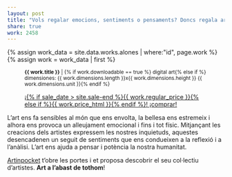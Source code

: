 ```yaml
---
layout: post
title: "Vols regalar emocions, sentiments o pensaments? Doncs regala art!" 
share: true
work: 2458
---
```


{% assign work_data = site.data.works.alones | where:"id", page.work %}
{% assign work = work_data | first %}
<figure class="text-center">
	<div class="padding-artwork-container">
		<div class="embed-container embed-container_4-3">
			<core-image sizing="cover" class="core-image-size" preload fade src="{{ work.featured_src }}"></core-image>	
		</div>
	</div>
	<figcaption>
		<p><small><strong>{{ work.title }}</strong> | {% if work.downloadable == true %} digital art{% else if %} dimensiones: {{ work.dimensions.length }}x{{ work.dimensions.height }} {{ work.dimensions.unit }}{% endif %}</small></p>
		<p><a href="{{ work.permalink }}" class="btn btn-primary btn-lg">¡{% if sale_date > site.sale-end %}{{ work.regular_price }}{% else if %}{{ work.price_html }}{% endif %}! ¡comprar! <i class="fa fa-credit-card"></i></a></p>
	</figcaption>
</figure>

L’art ens fa sensibles al món que ens envolta, la bellesa ens estremeix i alhora ens provoca un alleujament emocional i fins i tot físic. Mitjançant les creacions dels artistes expressem les nostres inquietuds, aquestes desencadenen un seguit de sentiments que ens condueixen a la reflexió i a l’anàlisi. L’art ens ajuda a pensar i potència la nostra humanitat.

[Artinpocket](http://www.artinpocekt.cat/) t’obre les portes i et proposa descobrir el seu col·lectiu d’artistes. **Art a l’abast de tothom**!